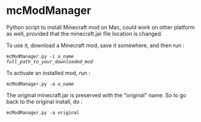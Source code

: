 mcModManager
============

Python script to install Minecraft mod on Mac, could work on other platform as well, provided that the minecraft.jar file location is changed.

To use it, download a Minecraft mod, save it somewhere, and then run :

<code>mcModManager.py -i <i>a_name</i> <i>full_path_to_your_downloaded_mod</i></code>

To activate an installed mod, run :

<code>mcModManager.py -a <i>a_name</i></code>

The original minecraft.jar is preserved with the "original" name. So to go back to the original install, do :

<code>mcModManager.py -a original</code>

